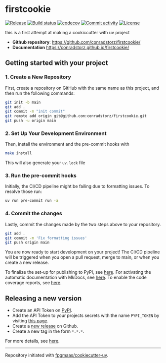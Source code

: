 # firstcookie

[![Release](https://img.shields.io/github/v/release/conradstorz/firstcookie)](https://img.shields.io/github/v/release/conradstorz/firstcookie)
[![Build status](https://img.shields.io/github/actions/workflow/status/conradstorz/firstcookie/main.yml?branch=main)](https://github.com/conradstorz/firstcookie/actions/workflows/main.yml?query=branch%3Amain)
[![codecov](https://codecov.io/gh/conradstorz/firstcookie/branch/main/graph/badge.svg)](https://codecov.io/gh/conradstorz/firstcookie)
[![Commit activity](https://img.shields.io/github/commit-activity/m/conradstorz/firstcookie)](https://img.shields.io/github/commit-activity/m/conradstorz/firstcookie)
[![License](https://img.shields.io/github/license/conradstorz/firstcookie)](https://img.shields.io/github/license/conradstorz/firstcookie)

this is a first attempt at making a cookiccutter with uv project

- **Github repository**: <https://github.com/conradstorz/firstcookie/>
- **Documentation** <https://conradstorz.github.io/firstcookie/>

## Getting started with your project

### 1. Create a New Repository

First, create a repository on GitHub with the same name as this project, and then run the following commands:

```bash
git init -b main
git add .
git commit -m "init commit"
git remote add origin git@github.com:conradstorz/firstcookie.git
git push -u origin main
```

### 2. Set Up Your Development Environment

Then, install the environment and the pre-commit hooks with

```bash
make install
```

This will also generate your `uv.lock` file

### 3. Run the pre-commit hooks

Initially, the CI/CD pipeline might be failing due to formatting issues. To resolve those run:

```bash
uv run pre-commit run -a
```

### 4. Commit the changes

Lastly, commit the changes made by the two steps above to your repository.

```bash
git add .
git commit -m 'Fix formatting issues'
git push origin main
```

You are now ready to start development on your project!
The CI/CD pipeline will be triggered when you open a pull request, merge to main, or when you create a new release.

To finalize the set-up for publishing to PyPI, see [here](https://fpgmaas.github.io/cookiecutter-uv/features/publishing/#set-up-for-pypi).
For activating the automatic documentation with MkDocs, see [here](https://fpgmaas.github.io/cookiecutter-uv/features/mkdocs/#enabling-the-documentation-on-github).
To enable the code coverage reports, see [here](https://fpgmaas.github.io/cookiecutter-uv/features/codecov/).

## Releasing a new version

- Create an API Token on [PyPI](https://pypi.org/).
- Add the API Token to your projects secrets with the name `PYPI_TOKEN` by visiting [this page](https://github.com/conradstorz/firstcookie/settings/secrets/actions/new).
- Create a [new release](https://github.com/conradstorz/firstcookie/releases/new) on Github.
- Create a new tag in the form `*.*.*`.

For more details, see [here](https://fpgmaas.github.io/cookiecutter-uv/features/cicd/#how-to-trigger-a-release).

---

Repository initiated with [fpgmaas/cookiecutter-uv](https://github.com/fpgmaas/cookiecutter-uv).
